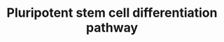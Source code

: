 ---
annotations:
- id: DOID:2055
  parent: disease of mental health
  type: Disease Ontology
  value: post-traumatic stress disorder
- id: CL:0002606
  parent: animal cell
  type: Cell Type Ontology
  value: astrocyte of the spinal cord
- id: CL:0000034
  parent: stem cell
  type: Cell Type Ontology
  value: stem cell
- id: DOID:319
  parent: central nervous system disease
  type: Disease Ontology
  value: spinal cord disease
- id: PW:0000004
  parent: regulatory pathway
  type: Pathway Ontology
  value: regulatory pathway
- id: PW:0000168
  parent: signaling pathway
  type: Pathway Ontology
  value: growth factor signaling pathway
authors:
- Nsalomonis
- Khanspers
- AlexanderPico
- Egonw
- MaintBot
- Zari
- Susan
- DeSl
- Ddigles
- Fehrhart
- Eweitz
citedin:
- link: PMC7249325
- link: PMC5085087
description: This pathway provides an overview of the directed differentiation molecules
  used to induce early and derivative cell lineages from human pluripotent stem cells.
  This overview differentiates between the three primary germ cell layers (ectoderm-outer
  layer, endoderm-inner layer, mesoderm-middle layer), which are formed in the earliest
  state of embryonic development and give rise to different tissue types. The initial
  version of this pathway is a direct adaptation of the SnapShot "Directed Differentiation
  of Pluripotent Stem Cells" pathway authored by Luis A. Williams, Brandi N. Davis-Dusenbery,
  and Kevin C. Eggan, HHMI, Harvard University, Cell 149, May 25, 2012 Elsevier Inc.
  DOI 10.1016/j.cell.2012.05.015. http://download.cell.com/pdf/PIIS0092867412005946.pdf.
  This adaptation was generated by Meenakshi Venkatasubramanian and Krithika Ramasamy
  Subramanian at Cincinnati Children's Hospital in the laboratory of Nathan Salomonis.  Proteins
  on this pathway have targeted assays available via the [https://assays.cancer.gov/available_assays?wp_id=WP2848
  CPTAC Assay Portal]
last-edited: 2022-01-11
organisms:
- Homo sapiens
redirect_from:
- /index.php/Pathway:WP2848
- /instance/WP2848
- /instance/WP2848_rr120814
revision: r120814
schema-jsonld:
- '@context': https://schema.org/
  '@id': https://wikipathways.github.io/pathways/WP2848.html
  '@type': Dataset
  creator:
    '@type': Organization
    name: WikiPathways
  description: This pathway provides an overview of the directed differentiation molecules
    used to induce early and derivative cell lineages from human pluripotent stem
    cells. This overview differentiates between the three primary germ cell layers
    (ectoderm-outer layer, endoderm-inner layer, mesoderm-middle layer), which are
    formed in the earliest state of embryonic development and give rise to different
    tissue types. The initial version of this pathway is a direct adaptation of the
    SnapShot "Directed Differentiation of Pluripotent Stem Cells" pathway authored
    by Luis A. Williams, Brandi N. Davis-Dusenbery, and Kevin C. Eggan, HHMI, Harvard
    University, Cell 149, May 25, 2012 Elsevier Inc. DOI 10.1016/j.cell.2012.05.015.
    http://download.cell.com/pdf/PIIS0092867412005946.pdf. This adaptation was generated
    by Meenakshi Venkatasubramanian and Krithika Ramasamy Subramanian at Cincinnati
    Children's Hospital in the laboratory of Nathan Salomonis.  Proteins on this pathway
    have targeted assays available via the [https://assays.cancer.gov/available_assays?wp_id=WP2848
    CPTAC Assay Portal]
  keywords:
  - A-83-01
  - ALK
  - Ascorbic acid
  - BMP4
  - Beta-Glycerophosphoric acid
  - CNTF
  - CSF1
  - CSF1R
  - CXCR1
  - Cyclopamine
  - DAPT
  - DKK1
  - Dexamethasone
  - EGF
  - EPO
  - FGF1
  - FGF10
  - FGF2
  - FGF4
  - FGF8
  - FLT3LG
  - FST
  - GDF5
  - HGF
  - IGF1
  - IL11
  - IL3
  - IL6
  - IL6R
  - INHBA
  - INS
  - KIT
  - LEFTY1
  - NODAL
  - NOG
  - NOTCH1
  - NT5E
  - NTF4
  - Naltrexone
  - Niacinamide
  - PDGFA
  - PDGFB
  - RA
  - Retinoic acid
  - SB431542
  - SCF
  - SHH
  - Selenium
  - TF
  - TGFB1
  - TGFB3
  - TNFSF11
  - TPO
  - Taurine
  - VEGFA
  - Vitamin A
  - WNT1
  - WNT2
  - WNT2B
  - WNT3A
  - WNT5A
  - WNT7B
  license: CC0
  name: Pluripotent stem cell differentiation pathway
seo: CreativeWork
title: Pluripotent stem cell differentiation pathway
wpid: WP2848
---